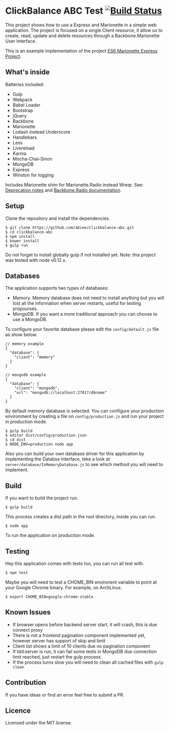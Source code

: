 ClickBalance ABC Test [![Build Status](https://travis-ci.org/abiee/clickbalance-abc.svg?branch=master)](https://travis-ci.org/abiee/clickbalance-abc)
=====================
This project shows how to use a Express and Marionette in a simple web application. The project is focused on a single Client resource, it allow us to create, read, update and delete resources through a Backbone.Marionette User Interface.

This is an example implementation of the project [ES6 Marionette Express Project](https://github.com/abiee/es6-marionette-express).

What's inside
----------------
Batteries included:
 - Gulp
 - Webpack
 - Babel Loader
 - Bootstrap
 - jQuery
 - Backbone
 - Marionette
 - Lodash instead Underscore
 - Handlebars
 - Less
 - Livereload
 - Karma
 - Mocha-Chai-Sinon
 - MongoDB
 - Express
 - Winston for logging

Includes Marionette shim for Marionette.Radio instead Wreqr. See: [Deprecation notes](http://marionettejs.com/docs/v2.3.1/marionette.application.html#the-application-channel) and [Backbone.Radio documentation](https://github.com/marionettejs/backbone.radio#using-with-marionette).

Setup
-----
Clone the repository and install the dependencies.

    $ git clone https://github.com/abiee/clickbalance-abc.git
    $ cd clickbalance-abc
    $ npm install
    $ bower install
    $ gulp run

Do not forget to install globally gulp if not installed yet. Note: this project was tested with node v0.12.x.

Databases
---------
The application supports two types of databases:
 - Memory. Memory database does not need to install anything but you will lost all the information when server restarts, useful for testing propourses.
 - MongoDB. If you want a more traditional approach you can choose to use a MongoDB.

To configure your favorite database please edit the `config/default.js` file as show below.

    // memory example
    {
      "database": {
        "client": "memory"
      }
    }

    // mongodb example
    {
      "database": {
        "client": "mongodb",
        "url": "mongodb://localhost:27017/dbname"
      }
    }

By default memory database is selected. You can configure your production environment by creating a file on `config/production.js` and run your project in production mode.

    $ gulp build
    $ editor dist/config/production.json
    $ cd dist
    $ NODE_ENV=production node app

Also you can build your own database driver for this application by implementing the Databse interface, teke a look at `server/database/InMemoryDatabase.js` to see which method you will need to implement.

Build
-----
If you want to build the project run.

    $ gulp build

This process creates a dist path in the root directory, inside you can run.

    $ node app

To run the application on production mode.

Testing
-------
Hey this application comes with tests too, you can run all test with.

    $ npm test

Maybe you will need to test a CHOME_BIN environent variable to point at your Google Chrome binary. For example, on ArchLinux.

    $ export CHOME_BIN=google-chrome-stable

Known Issues
------------
 - If browser opens before backend server start, it will crash, this is due connect proxy
 - There is not a frontend pagination component implemented yet, however server has support of skip and limit
 - Client list shows a limit of 10 clients due no pagination component
 - If tdd:server is run, it can fail some tests in MongoDB due connection limit reached, just restart the gulp process
 - If the process turns slow you will need to clean all cached files with `gulp clean`

Contribution
---------------
If you have ideas or find an error feel free to submit a PR.

Licence
-------
Licensed under the MIT license.
